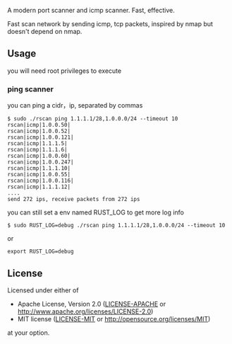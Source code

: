 A modern port scanner and icmp scanner. Fast, effective.

Fast scan network by sending icmp, tcp packets, inspired by nmap but doesn't depend on nmap.

## Usage

you will need root privileges to execute

### ping scanner

you can ping a cidr，ip, separated by commas

```
$ sudo ./rscan ping 1.1.1.1/28,1.0.0.0/24 --timeout 10
rscan|icmp|1.0.0.50|
rscan|icmp|1.0.0.52|
rscan|icmp|1.0.0.121|
rscan|icmp|1.1.1.5|
rscan|icmp|1.1.1.6|
rscan|icmp|1.0.0.60|
rscan|icmp|1.0.0.247|
rscan|icmp|1.1.1.10|
rscan|icmp|1.0.0.55|
rscan|icmp|1.0.0.116|
rscan|icmp|1.1.1.12|
....
send 272 ips, receive packets from 272 ips
```

you can still set a env named RUST_LOG to get more log info

```
$ sudo RUST_LOG=debug ./rscan ping 1.1.1.1/28,1.0.0.0/24 --timeout 10
```

or

```
export RUST_LOG=debug
```



## License


Licensed under either of

-   Apache License, Version 2.0
    ([LICENSE-APACHE](LICENSE-APACHE) or <http://www.apache.org/licenses/LICENSE-2.0>)
-   MIT license
    ([LICENSE-MIT](LICENSE-MIT) or <http://opensource.org/licenses/MIT>)

at your option.
